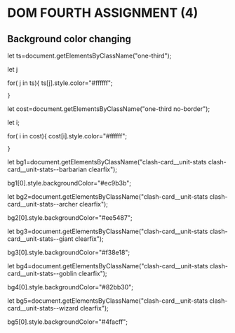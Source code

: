 # DOM FOURTH ASSIGNMENT (4)
## Background color changing
<!-- First changing the text color of training and speed by targeting the class -->
let ts=document.getElementsByClassName("one-third");

let j

for( j in ts){
    ts[j].style.color="#ffffff";
    
    }

<!-- now  changing the color of cost because it has different classes -->

let cost=document.getElementsByClassName("one-third no-border");

let i;

for( i in cost){
    cost[i].style.color="#ffffff";
    
    }

<!-- first character background changing -->

let bg1=document.getElementsByClassName("clash-card__unit-stats clash-card__unit-stats--barbarian clearfix");

bg1[0].style.backgroundColor="#ec9b3b";

<!-- second character background changing -->

let bg2=document.getElementsByClassName("clash-card__unit-stats clash-card__unit-stats--archer clearfix");

bg2[0].style.backgroundColor="#ee5487";

<!-- third character background changing -->

let bg3=document.getElementsByClassName("clash-card__unit-stats clash-card__unit-stats--giant clearfix");

bg3[0].style.backgroundColor="#f38e18";

<!-- fourth character background changing -->
let bg4=document.getElementsByClassName("clash-card__unit-stats clash-card__unit-stats--goblin clearfix");

bg4[0].style.backgroundColor="#82bb30";


<!-- fifth character background changing -->

let bg5=document.getElementsByClassName("clash-card__unit-stats clash-card__unit-stats--wizard clearfix");

bg5[0].style.backgroundColor="#4facff";